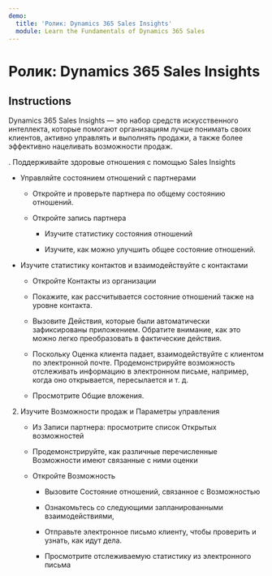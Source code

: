 ```yaml
---
demo:
  title: 'Ролик: Dynamics 365 Sales Insights'
  module: Learn the Fundamentals of Dynamics 365 Sales
---
```


# Ролик: Dynamics 365 Sales Insights

## Instructions

Dynamics 365 Sales Insights — это набор средств искусственного интеллекта, которые помогают организациям лучше понимать своих клиентов, активно управлять и выполнять продажи, а также более эффективно нацеливать возможности продаж. 

. Поддерживайте здоровые отношения с помощью Sales Insights

- Управляйте состоянием отношений с партнерами

    - Откройте и проверьте партнера по общему состоянию отношений.

    - Откройте запись партнера

        - Изучите статистику состояния отношений

        - Изучите, как можно улучшить общее состояние отношений. 

- Изучите статистику контактов и взаимодействуйте с контактами

    - Откройте Контакты из организации

    - Покажите, как рассчитывается состояние отношений также на уровне контакта.

    - Вызовите Действия, которые были автоматически зафиксированы приложением. Обратите внимание, как это можно легко преобразовать в фактические действия. 

    - Поскольку Оценка клиента падает, взаимодействуйте с клиентом по электронной почте. Продемонстрируйте возможность отслеживать информацию в электронном письме, например, когда оно открывается, пересылается и т. д. 

    - Просмотрите Общие вложения. 

 

2. Изучите Возможности продаж и Параметры управления

    - Из Записи партнера: просмотрите список Открытых возможностей

    - Продемонстрируйте, как различные перечисленные Возможности имеют связанные с ними оценки

    - Откройте Возможность

        - Вызовите Состояние отношений, связанное с Возможностью

        - Ознакомьтесь со следующими запланированными взаимодействиями, 

        - Отправьте электронное письмо клиенту, чтобы проверить и узнать, как идут дела. 

        - Просмотрите отслеживаемую статистику из электронного письма 

